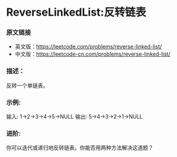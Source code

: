 # ReverseLinkedList:反转链表

### 原文链接
- 英文版：https://leetcode.com/problems/reverse-linked-list/
- 中文版：https://leetcode-cn.com/problems/reverse-linked-list/

### 描述：
反转一个单链表。

### 示例:
输入: 1->2->3->4->5->NULL
输出: 5->4->3->2->1->NULL

### 进阶:
你可以迭代或递归地反转链表。你能否用两种方法解决这道题？